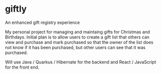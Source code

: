 # giftly
An enhanced gift registry experience

My personal project for managing and maintaing gifts for Christmas and Birthdays.
Initial plan is to allow users to create a gift list that others can view and purchase and mark purchased so that the owner of the list does not know if it has been purchased, but other users can see that it was purchased.

Will use Java / Quarkus / Hibernate for the backend and React / JavaScript for the front end.
